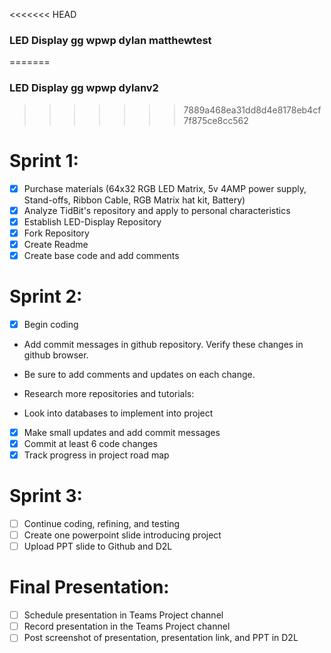 <<<<<<< HEAD
### LED Display gg wpwp dylan matthewtest
=======
### LED Display gg wpwp dylanv2
>>>>>>> 7889a468ea31dd8d4e8178eb4cf7f875ce8cc562
# Sprint 1:
- [x] Purchase materials (64x32 RGB LED Matrix, 5v 4AMP power supply, Stand-offs, Ribbon Cable, RGB Matrix hat kit, Battery)
- [x] Analyze TidBit's repository and apply to personal characteristics
- [x] Establish LED-Display Repository
- [x] Fork Repository
- [x] Create Readme 
- [x] Create base code and add comments

# Sprint 2:
- [x] Begin coding
- Add commit messages in github repository. Verify these changes in github browser.
- Be sure to add comments and updates on each change.
- Research more repositories and tutorials:

- Look into databases to implement into project
- [x] Make small updates and add commit messages
- [x] Commit at least 6 code changes
- [x] Track progress in project road map
# Sprint 3:
- [ ] Continue coding, refining, and testing
- [ ] Create one powerpoint slide introducing project
- [ ] Upload PPT slide to Github and D2L
# Final Presentation:
- [ ] Schedule presentation in Teams Project channel
- [ ] Record presentation in the Teams Project channel
- [ ] Post screenshot of presentation, presentation link, and PPT in D2L
